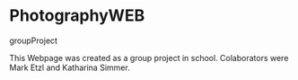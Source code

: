 # PhotographyWEB
groupProject

This Webpage was created as a group project in school. 
Colaborators were Mark Etzl and Katharina Simmer.
